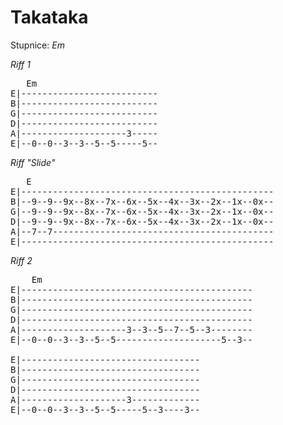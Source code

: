 # Takataka

Stupnice: *Em*

*Riff 1*

<pre>
   Em
E|--------------------------
B|--------------------------
G|--------------------------
D|--------------------------
A|--------------------3-----
E|--0--0--3--3--5--5-----5--
</pre>


*Riff "Slide"*

<pre>
   E
E|------------------------------------------------
B|--9--9--9x--8x--7x--6x--5x--4x--3x--2x--1x--0x--
G|--9--9--9x--8x--7x--6x--5x--4x--3x--2x--1x--0x--
D|--9--9--9x--8x--7x--6x--5x--4x--3x--2x--1x--0x--
A|--7--7------------------------------------------
E|------------------------------------------------
</pre>


*Riff 2*

<pre>
    Em
E|--------------------------------------------
B|--------------------------------------------
G|--------------------------------------------
D|--------------------------------------------
A|--------------------3--3--5--7--5--3--------
E|--0--0--3--3--5--5--------------------5--3--

E|----------------------------------
B|----------------------------------
G|----------------------------------
D|----------------------------------
A|--------------------3-------------
E|--0--0--3--3--5--5-----5--3----3--
</pre>